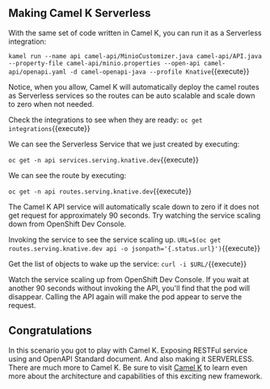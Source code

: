 ## Making Camel K Serverless


With the same set of code written in Camel K, you can run it as a Serverless integration:

``kamel run --name api camel-api/MinioCustomizer.java camel-api/API.java --property-file camel-api/minio.properties --open-api camel-api/openapi.yaml -d camel-openapi-java --profile Knative``{{execute}}

Notice, when you allow, Camel K will automatically deploy the camel routes as Serverless services so the routes can be auto scalable and scale down to zero when not needed.

Check the integrations to see when they are ready:
``oc get integrations``{{execute}}

We can see the Serverless Service that we just created by executing:

``oc get -n api services.serving.knative.dev``{{execute}}


We can see the route by executing:

``oc get -n api routes.serving.knative.dev``{{execute}}


The Camel K API service will automatically scale down to zero if it does not get request for approximately 90 seconds. Try watching the service scaling down from OpenShift Dev Console.

Invoking the service to see the service scaling up.
``URL=$(oc get routes.serving.knative.dev api -o jsonpath='{.status.url}')``{{execute}}

Get the list of objects to wake up the service:
``curl -i $URL/``{{execute}}

Watch the service scaling up from OpenShift Dev Console. If you wait at another 90 seconds without invoking the API, you'll find that the pod will disappear. Calling the API again will make the pod appear to serve the request.

## Congratulations

In this scenario you got to play with Camel K. Exposing RESTFul service using and OpenAPI Standard document. And also making it SERVERLESS. There are much more to Camel K. Be sure to visit [Camel K](https://camel.apache.org/camel-k/latest/index.html) to learn even more about the architecture and capabilities of this exciting new framework.

